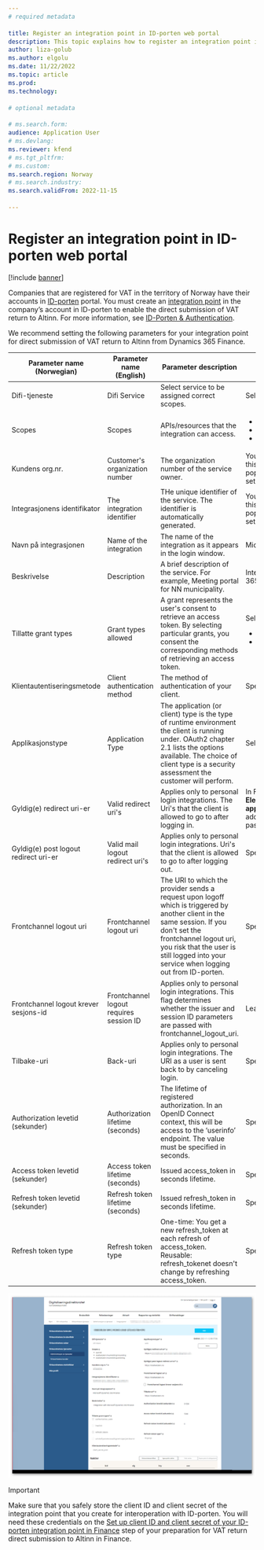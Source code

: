 ```yaml
---
# required metadata

title: Register an integration point in ID-porten web portal
description: This topic explains how to register an integration point in ID-porten web portal in Norway. 
author: liza-golub
ms.author: elgolu
ms.date: 11/22/2022
ms.topic: article
ms.prod: 
ms.technology: 

# optional metadata

# ms.search.form: 
audience: Application User
# ms.devlang: 
ms.reviewer: kfend
# ms.tgt_pltfrm: 
# ms.custom: 
ms.search.region: Norway
# ms.search.industry: 
ms.search.validFrom: 2022-11-15

---
```


# Register an integration point in ID-porten web portal

[!include [banner](../includes/banner.md)]

Companies that are registered for VAT in the territory of Norway have their accounts in [ID-porten](https://samarbeid.digdir.no/id-porten/ta-i-bruk-id-porten/94) portal. You must create an [integration point](https://docs.digdir.no/oidc_index.html) in the company’s account in ID-porten to enable the direct submission of VAT return to Altinn. For more information, see [ID-Porten & Authentication](https://skatteetaten.github.io/mva-meldingen/english/idportenauthentication/).

We recommend setting the following parameters for your integration point for direct submission of VAT return to Altinn from Dynamics 365 Finance.

| Parameter name (Norwegian) | Parameter name (English) | Parameter description | Parameter value |
|----------------------------|--------------------------|-----------------------|-----------------|
| Difi-tjeneste | Difi Service | Select service to be assigned correct scopes. | Select: "API-klient" |
|  Scopes	| Scopes |	APIs/resources that the integration can access. | <ul><li>openid</li><li>skatteetaten:mvameldinginnsending</li><li>skatteetaten:mvameldingvalidering</li></ul> |
| Kundens org.nr.	| Customer's organization number | The organization number of the service owner.	| You don't have to specify any value in this field. The necessary value is populated automatically when the setup of the integration point is saved. |
| Integrasjonens identifikator	| The integration identifier	| THe unique identifier of the service. The identifier is automatically generated.|	You don't have to specify any value in this field. The necessary value is populated automatically when the setup of the integration point is saved. |
| Navn på integrasjonen	| Name of the integration	| The name of the integration as it appears in the login window. | Microsoft Dynamics 365 Finance |
| Beskrivelse	| Description	| A brief description of the service. For example, Meeting portal for NN municipality.	| Integration with Microsoft Dynamics 365 Finance |
| Tillatte grant types | Grant types allowed	| A grant represents the user's consent to retrieve an access token. By selecting particular grants, you consent the corresponding methods of retrieving an access token.	| Select the following grant-types: <ul><li>authorization_code</li><li>refresh_token</li></ul> |
| Klientautentiseringsmetode	| Client authentication method	| The method of authentication of your client.	| Specify: “client_secret_post” |
| Applikasjonstype	| Application Type	| The application (or client) type is the type of runtime environment the client is running under. OAuth2 chapter 2.1 lists the options available. The choice of client type is a security assessment the customer will perform.	| Select: “web” |
| Gyldig(e) redirect uri-er	| Valid redirect uri's	| Applies only to personal login integrations. The Uri's that the client is allowed to go to after logging in.	| In Finance, go to **Tax** > **Setup** > **Electronic messages** > **Web applications**, copy the URL (https address) from the address line, and paste it in this field. |
| Gyldig(e) post logout redirect uri-er |	Valid mail logout redirect uri's	| Applies only to personal login integrations. Uri's that the client is allowed to go to after logging out.	| Specify: “`https://skatteetaten.no`” |
| Frontchannel logout uri |	Frontchannel logout uri	| The URI to which the provider sends a request upon logoff which is triggered by another client in the same session. If you don't set the frontchannel logout uri, you risk that the user is still logged into your service when logging out from ID-porten.	| Specify: “`https://skatteetaten.no`” |
| Frontchannel logout krever sesjons-id	| Frontchannel logout requires session ID	| Applies only to personal login integrations. This flag determines whether the issuer and session ID parameters are passed with frontchannel_logout_uri.	| Leave this parameter unchecked. |
| Tilbake-uri	| Back-uri	| Applies only to personal login integrations. The URI as a user is sent back to by canceling login.	| Specify: “`https://skatteetaten.no`” |
| Authorization levetid (sekunder)	| Authorization lifetime (seconds)	| The lifetime of registered authorization. In an OpenID Connect context, this will be access to the ‘userinfo’ endpoint. The value must be specified in seconds.	| Specify: “31536000” (1 year) |
| Access token levetid (sekunder) |	Access token lifetime (seconds)	| Issued access_token in seconds lifetime.	| Specify: “7200” (2 hours) |
| Refresh token levetid (sekunder)	| Refresh token lifetime (seconds)	| Issued refresh_token in seconds lifetime.	| Specify: “0” |
| Refresh token type	| Refresh token type	| One-time: You get a new refresh_token at each refresh of access_token. Reusable: refresh_tokenet doesn't change by refreshing access_token.	| Specify: “Engangs” |

![Register an integration point in ID-porten web portal.](media/emea-nor-vat-return-integration-point.png)

> [!IMPORTANT]
> Make sure that you safely store the client ID and client secret of the integration point that you create for interoperation with ID-porten. You will need these credentials on the [Set up client ID and client secret of your ID-porten integration point in Finance](emea-nor-vat-return-setup#client-credentials) step of your preparation for VAT return direct submission to Altinn in Finance.

